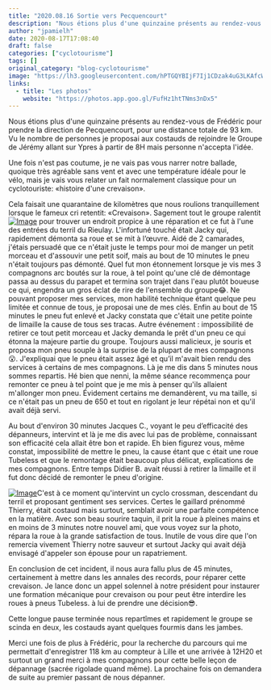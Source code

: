 ```yaml
---
title: "2020.08.16 Sortie vers Pecquencourt"
description: "Nous étions plus d'une quinzaine présents au rendez-vous de Frédéric pour prendre la direction de Pecquencourt, pour une distance totale de 93 km. Vu le nombre de personnes je proposai aux costauds de rejoindre le Groupe de Jérémy allant sur Ypres à partir de 8H mais personne n'accepta l'idée."
author: "jpamielh"
date: 2020-08-17T17:08:40
draft: false
categories: ["cyclotourisme"]
tags: []
original_category: "blog-cyclotourisme"
image: "https://lh3.googleusercontent.com/hPTGQYBIjF7Ij1CDzak4uG3LKAfcWEDv-TtOAc9OdkQtnJELuDIv7hgBfLPVqya7gWnC0_B96_byziFiz9yitbL-BEfF_cGgK4TcoPwuZ7h3gbWErgahyO9Daw_xy2zkCG7LH9UiP3rAt7-RQOm51BUDe4YTvwqUyD9Mbm2D8ahXKe4-khWLoQJ9DhngQjmRf578UGUU_0RCWfebK8fo4IQq0EPsCrswmyIg_BAR5VtmgU7y4DweJJwa6OU2gAJ_ag9280YrA-US23gHVfExKGJFVM5IdJq_vi5y6Yjf_r2-_-pKMM40Ryces56_F6SSLfd31lJRqzrmvCkVmR3D0ILqCnnlqbaP9UVgLcz4aQK4Dooucrp4bip-DHjcGy-UpTjF02GVmv8q1ms6m4y7TsAD6du6oXmrZuwa1PynCb68VND37KxDjwhJV_CMugKYr7ZLgBgkCLuOHGZmn5rj3LJ2DGW1xpde6kIbaqESdZGonGVazdXx9_cb3j-3PWdY0UNywc11j_4OKL842goPAprMJdYj6Rn61um5RAs6V2Uj0350zwOFEOp693IXL4dX6zRwMLRoRc1ZKhKhhf_KLueeF2t7XwtmNQlz-uy0NBgAm-B7-kTrHNGQQRjYPWVr9zCMIii5NWwT4v1K67-7W7Mqugi6KrtMVav4-Ndl5si5Rm8pTMHACGFAQHN1aDo=w1024-h768-no?authuser=0"
links:
  - title: "Les photos"
    website: "https://photos.app.goo.gl/FufHz1htTNms3nDx5"
---
```


Nous étions plus d'une quinzaine présents au rendez-vous de Frédéric pour prendre la direction de Pecquencourt, pour une distance totale de 93 km. Vu le nombre de personnes je proposai aux costauds de rejoindre le Groupe de Jérémy allant sur Ypres à partir de 8H mais personne n'accepta l'idée.

<!--more-->

Une fois n'est pas coutume, je ne vais pas vous narrer notre ballade, quoique très agréable sans vent et avec une température idéale pour le vélo, mais je vais vous relater un fait normalement classique pour un cyclotouriste: «histoire d'une crevaison».

Cela faisait une quarantaine de kilomètres que nous roulions tranquillement lorsque le fameux cri retentit: «Crevaison». Sagement tout le groupe ralentit[![Image](https://lh3.googleusercontent.com/pw/ACtC-3fBksONA9M72-m8Uom7fSuokshfym3Cwoo_3ftcRPTwfeNrF-TMhBtxWG0_-KJeYREueaepgwUza_ghvE2TyJo1pNDve1fOCpe9H3Z_oq5bKCs7MSnQhqcLI9YJvUGfKrJPe7UnBarKkrbISm5dDXbfrw=w1024-h768-no?authuser=0)](https://lh3.googleusercontent.com/pw/ACtC-3fBksONA9M72-m8Uom7fSuokshfym3Cwoo_3ftcRPTwfeNrF-TMhBtxWG0_-KJeYREueaepgwUza_ghvE2TyJo1pNDve1fOCpe9H3Z_oq5bKCs7MSnQhqcLI9YJvUGfKrJPe7UnBarKkrbISm5dDXbfrw=w1024-h768-no?authuser=0) pour trouver un endroit propice à une réparation et ce fut à l'une des entrées du terril du Rieulay. L'infortuné touché était Jacky qui, rapidement démonta sa roue et se mit à l’œuvre. Aidé de 2 camarades, j'étais persuadé que ce n'était juste le temps pour moi de manger un petit morceau et d'assouvir une petit soif, mais au bout de 10 minutes le pneu n'était toujours pas démonté. Quel fut mon étonnement lorsque je vis mes 3 compagnons arc boutés sur la roue, à tel point qu'une clé de démontage passa au dessus du parapet et termina son trajet dans l'eau plutôt boueuse ce qui, engendra un gros éclat de rire de l'ensemble du groupe😂. Ne pouvant proposer mes services, mon habilité technique étant quelque peu limitée et connue de tous, je proposai une de mes clés. Enfin au bout de 15 minutes le pneu fut enlevé et Jacky constata que c'était une petite pointe de limaille la cause de tous ses tracas. Autre événement : impossibilité de retirer ce tout petit morceau et Jacky demanda le prêt d'un pneu ce qui étonna la majeure partie du groupe. Toujours aussi malicieux, je souris et proposa mon pneu souple à la surprise de la plupart de mes compagnons😮. J'expliquai que le pneu était assez âgé et qu’il m'avait bien rendu des services à certains de mes compagnons. Là je me dis dans 5 minutes nous sommes repartis. Hé bien que nenni, la même séance recommença pour remonter ce pneu à tel point que je me mis à penser qu'ils allaient m'allonger mon pneu. Évidement certains me demandèrent, vu ma taille, si ce n'était pas un pneu de 650 et tout en rigolant je leur répétai non et qu'il avait déjà servi.

Au bout d'environ 30 minutes Jacques C., voyant le peu d’efficacité des dépanneurs, intervint et là je me dis avec lui pas de problème, connaissant son efficacité cela allait être bon et rapide. Eh bien figurez vous, même constat, impossibilité de mettre le pneu, la cause étant que c était une roue Tubeless et que le remontage était beaucoup plus délicat, explications de mes compagnons. Entre temps Didier B. avait réussi à retirer la limaille et il fut donc décidé de remonter le pneu d'origine.

[![Image](https://lh3.googleusercontent.com/pw/ACtC-3dNHq4oIlnU0vL4SQzzs-htR71VCx1uov5Gf47K5m1qMbmeDn3-dYwjN5spO_eWHhb0TulhWWD0y5jX2bI7Eer00hgiJtw9VI72fDUdU_SrLsthRDIBxV2cZVsdmv-b1b70VyB-EQaGW_Az4AHyj1qtEw=w1024-h768-no?authuser=0)](https://lh3.googleusercontent.com/pw/ACtC-3dNHq4oIlnU0vL4SQzzs-htR71VCx1uov5Gf47K5m1qMbmeDn3-dYwjN5spO_eWHhb0TulhWWD0y5jX2bI7Eer00hgiJtw9VI72fDUdU_SrLsthRDIBxV2cZVsdmv-b1b70VyB-EQaGW_Az4AHyj1qtEw=w1024-h768-no?authuser=0)C'est à ce moment qu'intervint un cyclo crossman, descendant du terril et proposant gentiment ses services. Certes le gaillard prénommé Thierry, était costaud mais surtout, semblait avoir une parfaite compétence en la matière. Avec son beau sourire taquin, il prit la roue à pleines mains et en moins de 3 minutes notre nouvel ami, que vous voyez sur la photo, répara la roue à la grande satisfaction de tous. Inutile de vous dire que l'on remercia vivement Thierry notre sauveur et surtout Jacky qui avait déjà envisagé d'appeler son épouse pour un rapatriement.

En conclusion de cet incident, il nous aura fallu plus de 45 minutes, certainement à mettre dans les annales des records, pour réparer cette crevaison. Je lance donc un appel solennel à notre président pour instaurer une formation mécanique pour crevaison ou pour peut être interdire les roues à pneus Tubeless. à lui de prendre une décision😎.

Cette longue pause terminée nous repartîmes et rapidement le groupe se scinda en deux, les costauds ayant quelques fourmis dans les jambes.

Merci une fois de plus à Frédéric, pour la recherche du parcours qui me permettait d'enregistrer 118 km au compteur à Lille et une arrivée à 12H20 et surtout un grand merci à mes compagnons pour cette belle leçon de dépannage (sacrée rigolade quand même). La prochaine fois on demandera de suite au premier passant de nous dépanner.